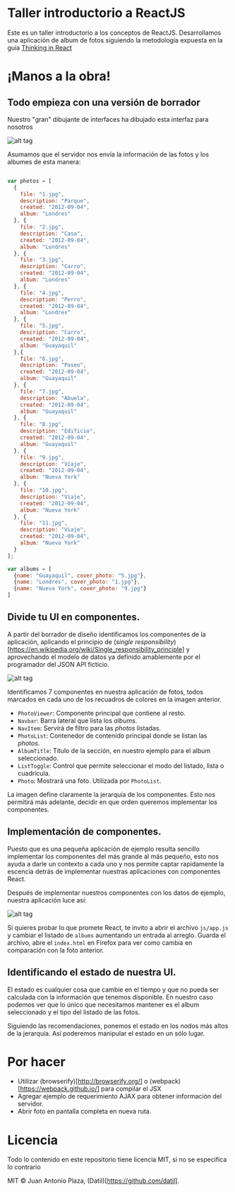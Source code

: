 # Taller introductorio a ReactJS

Este es un taller introductorio a los conceptos de ReactJS.
Desarrollamos una aplicación de album de fotos siguiendo la metodología 
expuesta en la guía
[Thinking in React](https://facebook.github.io/react/docs/thinking-in-react.html)

# ¡Manos a la obra!

## Todo empieza con una versión de borrador

Nuestro "gran" dibujante de interfaces ha dibujado esta interfaz para nosotros

![alt tag](https://raw.github.com/jplaza/react-workshop/master/res/hand-made-mock-1.png)

Asumamos que el servidor nos envía la información de las fotos y los albumes
de esta manera:

```js

var photos = [
  {
    file: "1.jpg",
    description: "Parque",
    created: "2012-09-04",
    album: "Londres"
  }, {
    file: "2.jpg",
    description: "Casa",
    created: "2012-09-04",
    album: "Londres"
  }, {
    file: "3.jpg",
    description: "Carro",
    created: "2012-09-04",
    album: "Londres"
  }, {
    file: "4.jpg",
    description: "Perro",
    created: "2012-09-04",
    album: "Londres"
  }, {
    file: "5.jpg",
    description: "Carro",
    created: "2012-09-04",
    album: "Guayaquil"
  },{
    file: "6.jpg",
    description: "Paseo",
    created: "2012-09-04",
    album: "Guayaquil"
  }, {
    file: "7.jpg",
    description: "Abuela",
    created: "2012-09-04",
    album: "Guayaquil"
  }, {
    file: "8.jpg",
    description: "Edificio",
    created: "2012-09-04",
    album: "Guayaquil"
  }, {
    file: "9.jpg",
    description: "Viaje",
    created: "2012-09-04",
    album: "Nueva York"
  }, {
    file: "10.jpg",
    description: "Viaje",
    created: "2012-09-04",
    album: "Nueva York"
  }, {
    file: "11.jpg",
    description: "Viaje",
    created: "2012-09-04",
    album: "Nueva York"
  }
];

var albums = [
  {name: "Guayaquil", cover_photo: "5.jpg"},
  {name: "Londres", cover_photo: "1.jpg"},
  {name: "Nueva York", cover_photo: "9.jpg"}
]

```

## Divide tu UI en componentes.

A partir del borrador de diseño identificamos los componentes de la aplicación,
aplicando el principio de (_single responsibility_)[https://en.wikipedia.org/wiki/Single_responsibility_principle]
y aprovechando el modelo de datos ya definido amablemente por el programador del
JSON API ficticio.

![alt tag](https://raw.github.com/jplaza/react-workshop/master/res/hand-made-mock.png)

Identificamos 7 componentes en nuestra aplicación de fotos, todos marcados en 
cada uno de los recuadros de colores en la imagen anterior.

* `PhotoViewer`: Componente principal que contiene al resto.
* `Navbar`: Barra lateral que lista los _albums_.
* `NavItem`: Servirá de filtro para las _photos_ listadas.
* `PhotoList`: Contenedor de contenido principal donde se listan las _photos_.
* `AlbumTitle`: Título de la sección, en nuestro ejemplo para el album seleccionado.
* `ListToggle`: Control que permite seleccionar el modo del listado, lista o cuadrícula.
* `Photo`: Mostrará una foto. Utilizada por `PhotoList`.

La imagen define claramente la jerarquía de los componentes. Esto nos permitirá
más adelante, decidir en que orden queremos implementar los componentes.

## Implementación de componentes.

Puesto que es una pequeña aplicación de ejemplo resulta sencillo implementar los
componentes del más grande al más pequeño, esto nos ayuda a darle un contexto a
cada uno y nos permite captar rapidamente la escencia detrás de implementar nuestras
aplicaciones con componentes React.

Después de implementar nuestros componentes con los datos de ejemplo, nuestra
aplicación luce así:

![alt tag](https://raw.github.com/jplaza/react-workshop/master/res/static.png)

Si quieres probar lo que promete React, te invito a abrir el archivo `js/app.js`
y cambiar el listado de `albums` aumentando un entrada al arreglo. Guarda el 
archivo, abre el `index.html` en Firefox para ver como cambia en comparación con
la foto anterior.

## Identificando el estado de nuestra UI.

El estado es cualquier cosa que cambie en el tiempo y que no pueda ser calculada
con la información que tenemos disponible. En nuestro caso podemos ver que lo único 
que necesitamos mantener es el album seleccionado y el tipo del listado de las
fotos.

Siguiendo las recomendaciones, ponemos el estado en los nodos más altos de la 
jerarquía. Así poderemos manipular el estado en un sólo lugar.

# Por hacer

* Utilizar (browserify)[http://browserify.org/] o (webpack)[https://webpack.github.io/]
para compilar el JSX
* Agregar ejemplo de requerimiento AJAX para obtener información del servidor.
* Abrir foto en pantalla completa en nueva ruta.

# Licencia

Todo lo contenido en este repositorio tiene licencia MIT, si no se especifica lo
contrario

MIT © Juan Antonio Plaza, (Datil)[https://github.com/datil].

